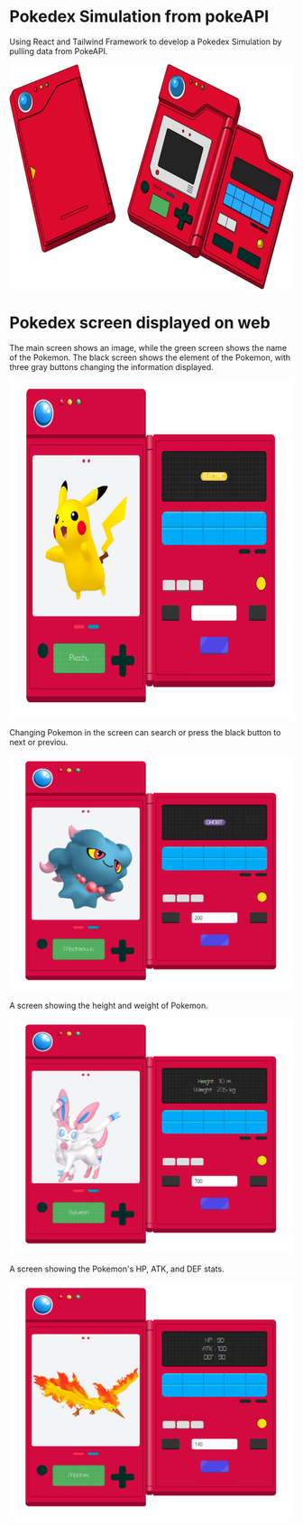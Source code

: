 # Pokedex Simulation from pokeAPI
Using React and Tailwind Framework to develop a Pokedex Simulation by pulling data from PokeAPI.

<p align="center">
  <img src="src/assets/img/image Pokedex.jpeg" width="700" height="400">
<p/>

# Pokedex screen displayed on web
The main screen shows an image, while the green screen shows the name of the Pokemon.
The black screen shows the element of the Pokemon, with three gray buttons changing the information displayed.
<p align="center">
  <img src="src/assets/img/pokedex-1.jpg" width="500" height="600">
<p/>

Changing Pokemon in the screen can search or press the black button to next or previou.
<p align="center">
  <img src="src/assets/img/pokedex-2.jpg">
<p/>
  
A screen showing the height and weight of Pokemon.
<p align="center">
  <img src="src/assets/img/pokedex-3.jpg">
<p/>

A screen showing the Pokemon's HP, ATK, and DEF stats.
<p align="center">
  <img src="src/assets/img/pokedex-4.jpg">
<p/>
